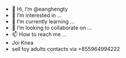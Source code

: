- 👋 Hi, I’m @eanghengty
- 👀 I’m interested in ...
- 🌱 I’m currently learning ...
- 💞️ I’m looking to collaborate on ...
- 📫 How to reach me ...
- Joi Knea
- sell toy adults contacts via +855964994222

<!---
eanghengty/eanghengty is a ✨ special ✨ repository because its `README.md` (this file) appears on your GitHub profile.
You can click the Preview link to take a look at your changes.
--->
